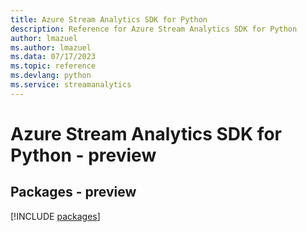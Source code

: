 ```yaml
---
title: Azure Stream Analytics SDK for Python
description: Reference for Azure Stream Analytics SDK for Python
author: lmazuel
ms.author: lmazuel
ms.data: 07/17/2023
ms.topic: reference
ms.devlang: python
ms.service: streamanalytics
---
```

# Azure Stream Analytics SDK for Python - preview
## Packages - preview
[!INCLUDE [packages](stream-analytics-index.md)]
